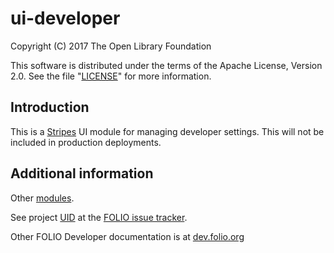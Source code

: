 # ui-developer

Copyright (C) 2017 The Open Library Foundation

This software is distributed under the terms of the Apache License,
Version 2.0. See the file "[LICENSE](LICENSE)" for more information.

## Introduction

This is a [Stripes](https://github.com/folio-org/stripes-core/) UI module for managing developer settings. This will not be included in production deployments.

## Additional information

Other [modules](http://dev.folio.org/source-code/#client-side).

See project [UID](https://issues.folio.org/browse/UID)
at the [FOLIO issue tracker](http://dev.folio.org/community/guide-issues).

Other FOLIO Developer documentation is at [dev.folio.org](http://dev.folio.org/)
